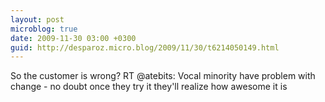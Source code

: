 ```yaml
---
layout: post
microblog: true
date: 2009-11-30 03:00 +0300
guid: http://desparoz.micro.blog/2009/11/30/t6214050149.html
---
```

So the customer is wrong? RT @atebits: Vocal minority have problem with change - no doubt once they try it they'll realize how awesome it is
